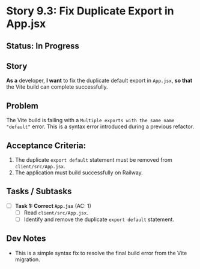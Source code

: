# Story 9.3: Fix Duplicate Export in App.jsx

## Status: In Progress

## Story
**As a** developer,
**I want** to fix the duplicate default export in `App.jsx`,
**so that** the Vite build can complete successfully.

## Problem
The Vite build is failing with a `Multiple exports with the same name "default"` error. This is a syntax error introduced during a previous refactor.

## Acceptance Criteria:
1. The duplicate `export default` statement must be removed from `client/src/App.jsx`.
2. The application must build successfully on Railway.

## Tasks / Subtasks

- [ ] **Task 1: Correct `App.jsx`** (AC: 1)
    - [ ] Read `client/src/App.jsx`.
    - [ ] Identify and remove the duplicate `export default` statement.

## Dev Notes
*   This is a simple syntax fix to resolve the final build error from the Vite migration.

